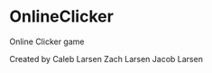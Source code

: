 OnlineClicker
=============

Online Clicker game

Created by Caleb Larsen
		Zach Larsen
			Jacob Larsen
